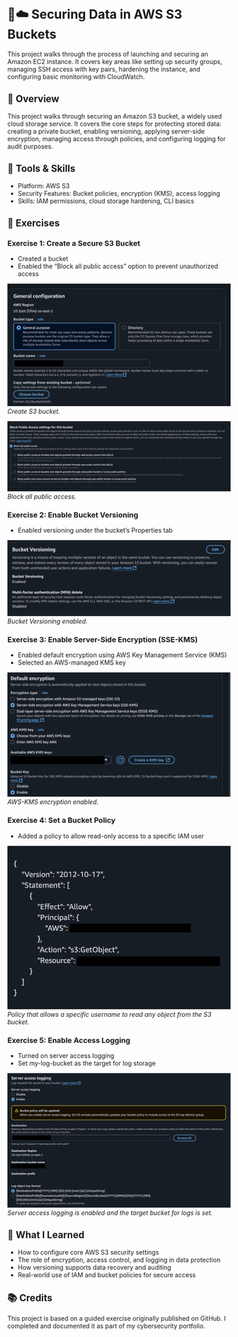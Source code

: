 # 🔐☁️ Securing Data in AWS S3 Buckets

This project walks through the process of launching and securing an Amazon EC2 instance. It covers key areas like setting up security groups, managing SSH access with key pairs, hardening the instance, and configuring basic monitoring with CloudWatch.

## 🎯 Overview

This project walks through securing an Amazon S3 bucket, a widely used cloud storage service. It covers the core steps for protecting stored data: creating a private bucket, enabling versioning, applying server-side encryption, managing access through policies, and configuring logging for audit purposes.

## 🔧 Tools & Skills
  - Platform: AWS S3
  - Security Features: Bucket policies, encryption (KMS), access logging
  - Skills: IAM permissions, cloud storage hardening, CLI basics

## 🧪 Exercises

### Exercise 1: Create a Secure S3 Bucket

- Created a bucket
- Enabled the “Block all public access” option to prevent unauthorized access

![Create Bucket](Images/createS3Bucket.png)
*Create S3 bucket.*

![Create Bucket 2](Images/createS3Bucket2.png)
*Block all public access.*

### Exercise 2: Enable Bucket Versioning

- Enabled versioning under the bucket’s Properties tab

![Bucket Versioning](Images/bucketVersioning.png)
*Bucket Versioning enabled.*

### Exercise 3: Enable Server-Side Encryption (SSE-KMS)

- Enabled default encryption using AWS Key Management Service (KMS)
- Selected an AWS-managed KMS key

![Server-Side Encryption](Images/encryption.png)
*AWS-KMS encryption enabled.*

### Exercise 4: Set a Bucket Policy

- Added a policy to allow read-only access to a specific IAM user

![Bucket Policies](Images/bucketPolicies.png)
*Policy that allows a specific username to read any object from the S3 bucket.*

### Exercise 5: Enable Access Logging

- Turned on server access logging
- Set my-log-bucket as the target for log storage

![S3 Logs](Images/s3Logs.png)
*Server access logging is enabled and the target bucket for logs is set.*

## 🧠 What I Learned

- How to configure core AWS S3 security settings
- The role of encryption, access control, and logging in data protection
- How versioning supports data recovery and auditing
- Real-world use of IAM and bucket policies for secure access

## 📚 Credits

This project is based on a guided exercise originally published on GitHub. I completed and documented it as part of my cybersecurity portfolio.
